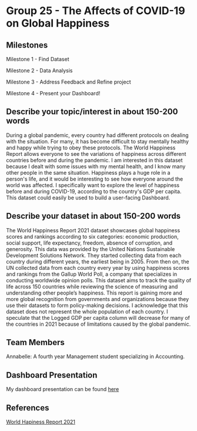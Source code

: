 # Group 25 - The Affects of COVID-19 on Global Happiness

## Milestones

Milestone 1 - Find Dataset

Milestone 2 - Data Analysis

Milestone 3 - Address Feedback and Refine project

Milestone 4 - Present your Dashboard!

## Describe your topic/interest in about 150-200 words
During a global pandemic, every country had different protocols on dealing with the situation. For many, it has become difficult to stay mentally healthy and happy while trying to obey these protocols. The World Happiness Report allows everyone to see the variations of happiness across different countries before and during the pandemic. I am interested in this dataset because I dealt with some issues with my mental health, and I know many other people in the same situation. Happiness plays a huge role in a person's life, and it would be interesting to see how everyone around the world was affected. I specifically want to explore the level of happiness before and during COVID-19, according to the country's GDP per capita. This dataset could easily be used to build a user-facing Dashboard.

## Describe your dataset in about 150-200 words
The World Happiness Report 2021 dataset showcases global happiness scores and rankings according to six categories: economic production, social support, life expectancy, freedom, absence of corruption, and generosity. This data was provided by the United Nations Sustainable Development Solutions Network. They started collecting data from each country during different years, the earliest being in 2005. From then on, the UN collected data from each country every year by using happiness scores and rankings from the Gallup World Poll, a company that specializes in conducting worldwide opinion polls. This dataset aims to track the quality of life across 150 countries while reviewing the science of measuring and understanding other people’s happiness. This report is gaining more and more global recognition from governments and organizations because they use their datasets to form policy-making decisions. I acknowledge that this dataset does not represent the whole population of each country. I speculate that the Logged GDP per capita column will decrease for many of the countries in 2021 because of limitations caused by the global pandemic.

## Team Members
Annabelle: A fourth year Management student specializing in Accounting.

## Dashboard Presentation
My dashboard presentation can be found [here](https://youtu.be/KtI9Ek3OFec)

## References
[World Hapiness Report 2021](https://www.kaggle.com/ajaypalsinghlo/world-happiness-report-2021)
